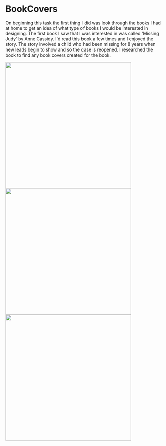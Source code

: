 <!DOCTYPE html>
<html>

<head>

<title>Takashi Ibbotson - Personal Page</title>
<link href='http://fonts.googleapis.com/css?family=Pacifico|Dancing+Script|Amatic+SC' rel='stylesheet' type='text/css'>
    
<style>
img {
width:400px;}
</style>

</head>

# BookCovers

On beginning this task the first thing I did was look through the books I had at home to get an idea of what type of books I would be interested in designing.  The first book I saw that I was interested in was called 'Missing Judy' by Anne Cassidy. I'd read this book a few times and I enjoyed the story.  The story involved a child who had been missing for 8 years when new leads begin to show and so the case is reopened.  I researched the book to find any book covers created for the book.

<img src="http://img1.fantasticfiction.co.uk/images/n35/n179392.jpg">
<img src="http://ecx.images-amazon.com/images/I/51g4pJqFtXL._SY344_BO1,204,203,200_.jpg">
<img src="http://d.gr-assets.com/books/1187733235l/1751325.jpg">
